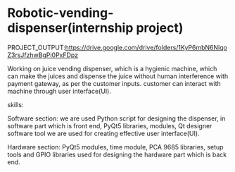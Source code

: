 # Robotic-vending-dispenser(internship project)
PROJECT_OUTPUT:https://drive.google.com/drive/folders/1KyP6mbN6NlqoZ3rsJfzhwBgPi0PxFDpz

Working on juice vending dispenser, which is a hygienic machine, which can make the juices and dispense the juice without human interference with payment gateway, as per the customer inputs. customer can interact with machine through user interface(UI).

skills:

Software section: we are used Python script for designing the dispenser, in software part which is front end, PyQt5 libraries, modules, Qt designer software tool we are used for creating effective user interface(UI).

Hardware section: PyQt5 modules, time module, PCA 9685 libraries, setup tools and GPIO libraries used for designing the hardware part which is back end.

